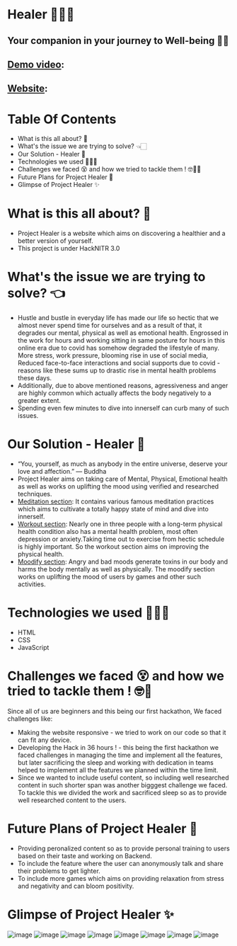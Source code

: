# Healer 🧑🏻‍⚕️
## Your companion in your journey to Well-being 🤝🏻
## [Demo video](url): 
## [Website](https://drishty06.github.io/Healer/index.html): 
# Table Of Contents
* What is this all about? 👀
* What's the issue we are trying to solve? 👈🏻
* Our Solution - Healer 🚀
* Technologies we used 👩🏻‍💻
* Challenges we faced 😵 and how we tried to tackle them ! 🤓💪🏻
* Future Plans for Project Healer 📝
* Glimpse of Project Healer ✨


# What is this all about? 👀
* Project Healer is a website which aims on discovering a healthier and a better version of yourself. 
* This project is under HackNITR 3.0

# What's the issue we are trying to solve? 👈
* Hustle and bustle in everyday life has made our life so hectic that we almost never spend time for ourselves and as a result of that, it degrades our mental, physical as well as emotional health. Engrossed in the work for hours and working sitting in same posture for hours in this online era due to covid has somehow degraded the lifestyle of many. More stress, work pressure, blooming rise in use of social media, Reduced face-to-face interactions and social supports due to covid - reasons like these sums up to drastic rise in mental health problems these days.
* Additionally, due to above mentioned reasons, agressiveness and anger are highly common which actually affects the body negatively to a greater extent.
* Spending even few minutes to dive into innerself can curb many of such issues.

# Our Solution - Healer 🚀
* “You, yourself, as much as anybody in the entire universe, deserve your love and affection.” — Buddha
* Project Healer aims on taking care of Mental, Physical, Emotional health as well as works on uplifting the mood using verified and researched techniques.
* [Meditation section](https://drishty06.github.io/Healer/Meditation/landing%20page/meditation.html): It contains various famous meditation practices which aims to cultivate a totally happy state of mind and dive into innerself. 
* [Workout section](https://drishty06.github.io/Healer/workout/workout.html): Nearly one in three people with a long-term physical health condition also has a mental health problem, most often depression or anxiety.Taking time out to exercise from hectic schedule is highly important. So the workout section aims on improving the physical health.
* [Moodify section](url): Angry and bad moods generate toxins in our body and harms the body mentally as well as physically. The moodify section works on uplifting the mood of users by games and other such activities.

# Technologies we used 👩🏻‍💻
* HTML
* CSS
* JavaScript

# Challenges we faced 😵 and how we tried to tackle them ! 🤓💪
Since all of us are beginners and this being our first hackathon, We faced challenges like:
* Making the website responsive - we tried to work on our code so that it can fit any device.
* Developing the Hack in 36 hours ! - this being the first hackathon we faced challenges in managing the time and implement all the features, but later sacrificing the sleep and working with dedication in teams helped to implement all the features we planned within the time limit.
* Since we wanted to include useful content, so including well researched content in such shorter span was another bigggest challenge we faced. To tackle this we divided the work and sacrificed sleep so as to provide well researched content to the users.

# Future Plans of Project Healer 📝
* Providing peronalized content so as to provide personal training to users based on their taste and working on Backend.
* To include the feature where the user can anonymously talk and share their problems to get lighter.
* To include more games which aims on providing relaxation from stress and negativity and can bloom positivity.


# Glimpse of Project Healer ✨
![image](https://user-images.githubusercontent.com/77919644/139528653-7c2ac46d-7ba8-40ab-8d2b-2ffdf9f8d437.png)
![image](https://user-images.githubusercontent.com/77919644/139528739-3d8119a2-e59a-4060-a146-833f6b7fa9d2.png)
![image](https://user-images.githubusercontent.com/77919644/139528776-8ba1716f-f99a-4f4c-a03f-52b0438b30d0.png)
![image](https://user-images.githubusercontent.com/77919644/139528855-3defd512-dc13-4ecf-87b9-39fba27a41b8.png)
![image](https://user-images.githubusercontent.com/77919644/139528901-d5fab1d0-9409-45cb-9447-2a1b50484c8f.png)
![image](https://user-images.githubusercontent.com/77919644/139530522-d0834b72-6f8b-4fa9-b1d4-93b9c185aa93.png)
![image](https://user-images.githubusercontent.com/77919644/139530570-9f14566d-3521-4cee-b056-f3d3625278d0.png)
![image](https://user-images.githubusercontent.com/77919644/139530591-1fa9220c-4e06-4f51-86a0-47e08334dd5f.png)



